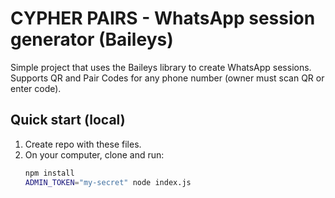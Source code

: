 # CYPHER PAIRS - WhatsApp session generator (Baileys)

Simple project that uses the Baileys library to create WhatsApp sessions.
Supports QR and Pair Codes for any phone number (owner must scan QR or enter code).

## Quick start (local)
1. Create repo with these files.
2. On your computer, clone and run:
   ```bash
   npm install
   ADMIN_TOKEN="my-secret" node index.js
